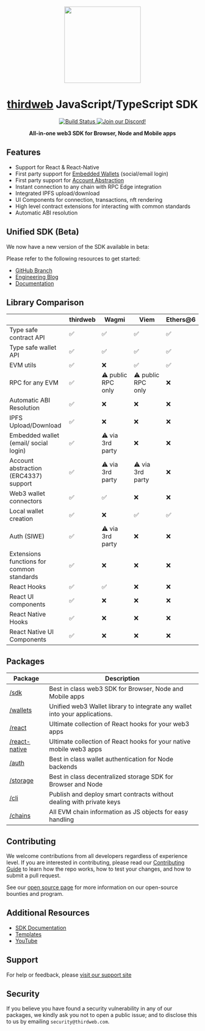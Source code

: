<p align="center">
    <br />
    <a href="https://thirdweb.com">
        <img src="https://github.com/thirdweb-dev/js/blob/main/packages/sdk/logo.svg?raw=true" width="200" alt=""/></a>
    <br />
</p>

<h1 align="center"><a href='https://thirdweb.com/'>thirdweb</a> JavaScript/TypeScript SDK</h1>

<p align="center">
    <a href="https://github.com/thirdweb-dev/js/actions/workflows/build-test-lint.yml">
        <img alt="Build Status" src="https://github.com/thirdweb-dev/js/actions/workflows/build-test-lint.yml/badge.svg"/>
    </a>
    <a href="https://discord.gg/thirdweb">
        <img alt="Join our Discord!" src="https://img.shields.io/discord/834227967404146718.svg?color=7289da&label=discord&logo=discord&style=flat"/>
    </a>
</p>

<p align="center"><strong>All-in-one web3 SDK for Browser, Node and Mobile apps</strong></p>

## Features

- Support for React & React-Native
- First party support for [Embedded Wallets](https://portal.thirdweb.com/connect/embedded-wallet/overview) (social/email login)
- First party support for [Account Abstraction](https://portal.thirdweb.com/connect/account-abstraction)
- Instant connection to any chain with RPC Edge integration
- Integrated IPFS upload/download
- UI Components for connection, transactions, nft rendering
- High level contract extensions for interacting with common standards
- Automatic ABI resolution

## Unified SDK (Beta)

We now have a new version of the SDK available in beta:

Please refer to the following resources to get started:

- [GitHub Branch](https://github.com/thirdweb-dev/js/tree/beta)
- [Engineering Blog](https://blog.thirdweb.com/changelog/introducing-the-unified-thirdweb-sdk/)
- [Documentation](https://portal.thirdweb.com/typescript/v5)

## Library Comparison 

|                                           | thirdweb | Wagmi              | Viem               | Ethers@6 |
| ----------------------------------------- | -------- | ------------------ | ------------------ | -------- |
| Type safe contract API                    | ✅       | ✅                 | ✅                 | ✅       |
| Type safe wallet API                      | ✅       | ✅                 | ✅                 | ✅       |
| EVM utils                                 | ✅       | ❌                 | ✅                 | ✅       |
| RPC for any EVM                           | ✅       | ⚠️ public RPC only | ⚠️ public RPC only | ❌       |
| Automatic ABI Resolution                  | ✅       | ❌                 | ❌                 | ❌       |
| IPFS Upload/Download                      | ✅       | ❌                 | ❌                 | ❌       |
| Embedded wallet (email/ social login)     | ✅       | ⚠️ via 3rd party   | ❌                 | ❌       |
| Account abstraction (ERC4337) support     | ✅       | ⚠️ via 3rd party   | ⚠️ via 3rd party   | ❌       |
| Web3 wallet connectors                    | ✅       | ✅                 | ❌                 | ❌       |
| Local wallet creation                     | ✅       | ❌                 | ✅                 | ✅       |
| Auth (SIWE)                               | ✅       | ⚠️ via 3rd party   | ❌                 | ❌       |
| Extensions functions for common standards | ✅       | ❌                 | ❌                 | ❌       |
| React Hooks                               | ✅       | ✅                 | ❌                 | ❌       |
| React UI components                       | ✅       | ❌                 | ❌                 | ❌       |
| React Native Hooks                        | ✅       | ❌                 | ❌                 | ❌       |
| React Native UI Components                | ✅       | ❌                 | ❌                 | ❌       |

## Packages

| Package                                  | Description                                                                                                                                                                         
| -----------------------------------------|-----------------------------------------------------------------------------|
| [/sdk](./packages/sdk)                   | Best in class web3 SDK for Browser, Node and Mobile apps                    | 
| [/wallets](./packages/wallets)           | Unified web3 Wallet library to integrate any wallet into your applications. | 
| [/react](./packages/react)               | Ultimate collection of React hooks for your web3 apps                       |        
| [/react-native](./packages/react-native) | Ultimate collection of React hooks for your native mobile web3 apps         | 
| [/auth](./packages/auth)                 | Best in class wallet authentication for Node backends                       | 
| [/storage](./packages/storage)           | Best in class decentralized storage SDK for Browser and Node                | 
| [/cli](./packages/cli)                   | Publish and deploy smart contracts without dealing with private keys        | 
| [/chains](./packages/chains)             | All EVM chain information as JS objects for easy handling                   | 

## Contributing

We welcome contributions from all developers regardless of experience level. If you are interested in contributing, please read our [Contributing Guide](.github/contributing.md) to learn how the repo works, how to test your changes, and how to submit a pull request. 

See our [open source page](https://thirdweb.com/open-source) for more information on our open-source bounties and program. 

## Additional Resources

- [SDK Documentation](https://portal.thirdweb.com/typescript/v5)
- [Templates](https://thirdweb.com/templates)
- [YouTube](https://www.youtube.com/c/thirdweb_)


## Support 

For help or feedback, please [visit our support site](https://thirdweb.com/support)

## Security

If you believe you have found a security vulnerability in any of our packages, we kindly ask you not to open a public issue; and to disclose this to us by emailing `security@thirdweb.com`.
